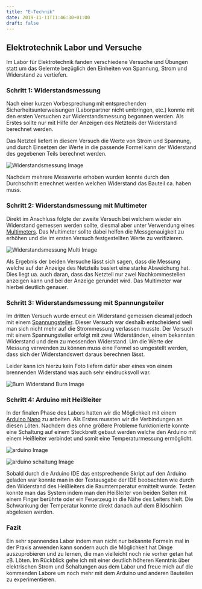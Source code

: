 ```yaml
---
title: "E-Technik"
date: 2019-11-11T11:46:30+01:00
draft: false
---
```


## Elektrotechnik Labor und Versuche

Im Labor für Elektrotechnik fanden verschiedene Versuche und Übungen statt um das Gelernte
bezüglich den Einheiten von Spannung, Strom und Widerstand zu vertiefen.

### Schritt 1: Widerstandsmessung

Nach einer kurzen Vorbesprechung mit entsprechenden Sicherheitsunterweisungen (Laborpartner nicht umbringen, etc.)
konnte mit den ersten Versuchen zur Widerstandsmessung begonnen werden. Als Erstes sollte nur mit Hilfe der Anzeigen
des Netzteils der Widerstand berechnet werden.

Das Netzteil liefert in diesem Versuch die Werte von Strom und Spannung, und durch Einsetzen der Werte in die passende Formel
kann der Widerstand des gegebenen Teils berechnet werden.

![Widerstandsmessung Image](https://raw.githubusercontent.com/Snoup97/swh-pkohler/master/static/img/etechniklabor/versuch1.jpg "Erster Versuch")

Nachdem mehrere Messwerte erhoben wurden konnte durch den Durchschnitt errechnet werden welchen Widerstand das Bauteil
ca. haben muss.

### Schritt 2: Widerstandsmessung mit Multimeter

Direkt im Anschluss folgte der zweite Versuch bei welchem wieder ein Widerstand gemessen werden sollte, diesmal aber unter
Verwendung eines [Multimeters](https://de.wikipedia.org/wiki/Multimeter "Wikipedia Multimeter"). Das Multimeter sollte dabei
helfen die Messgenauigkeit zu erhöhen und die im ersten Versuch festgestellten Werte zu verifizieren.

![Widerstandsmessung Multi Image](https://raw.githubusercontent.com/Snoup97/swh-pkohler/master/static/img/etechniklabor/versuch2.jpg "Zweiter Versuch")

Als Ergebnis der beiden Versuche lässt sich sagen, dass die Messung welche auf der Anzeige des Netzteils basiert
eine starke Abweichung hat. Dies liegt ua. auch daran, dass das Netzteil nur zwei Nachkommestellen anzeigen kann und
bei der Anzeige gerundet wird. Das Multimeter war hierbei deutlich genauer.

### Schritt 3: Widerstandsmessung mit Spannungsteiler

Im dritten Versuch wurde erneut ein Widerstand gemessen diesmal jedoch mit einem [Spannungsteiler](https://de.wikipedia.org/wiki/Spannungsteiler "Wikipedia Spannungsteiler"). Dieser Versuch war deshalb entscheidend weil man sich nicht mehr auf die
Strommessung verlassen musste. Der Versuch mit einem Spannungsteiler erfolgt mit zwei Widerständen, einem bekannten Widerstand und
dem zu messenden Widerstand. Um die Werte der Messung verwenden zu können muss eine Formel so umgestellt werden, dass sich der
Widerstandswert daraus berechnen lässt.

Leider kann ich hierzu kein Foto liefern dafür aber eines von einem brennenden Widerstand was auch sehr eindrucksvoll war.

![Burn Widerstand Burn Image](https://raw.githubusercontent.com/Snoup97/swh-pkohler/master/static/img/etechniklabor/burnit.png "Brennender Widerstand")

### Schritt 4: Arduino mit Heißleiter

In der finalen Phase des Labors hatten wir die Möglichkeit mit einem [Arduino Nano](https://store.arduino.cc/arduino-nano "Arduino Nano Website") zu arbeiten. Als Erstes mussten wir die Verbindungen an diesen Löten. Nachdem dies ohne größere Probleme
funktionierte konnte eine Schaltung auf einem Steckbrett gebaut werden welche den Arduino mit einem Heißleiter verbindet
und somit eine Temperaturmessung ermöglicht.

![arduino Image](https://raw.githubusercontent.com/Snoup97/swh-pkohler/master/static/img/etechniklabor/arduino.jpg "Arduino Nano")


![arduino schaltung Image](https://raw.githubusercontent.com/Snoup97/swh-pkohler/master/static/img/etechniklabor/schaltung.jpg "Arduino Temperatur Messschaltung")

Sobald durch die Arduino IDE das entsprechende Skript auf den Arduino geladen war konnte man in der Textausgabe der IDE beobachten
wie durch den Widerstand des Heißleiters die Raumtemperatur ermittelt wurde. Testen konnte man das System indem man den Heißleiter
von beiden Seiten mit einem Finger berührte oder ein Feuerzeug in die Nähe des Leiters hielt. Die Schwankung der Temperatur konnte
direkt danach auf dem Bildschirm abgelesen werden.

### Fazit

Ein sehr spannendes Labor indem man nicht nur bekannte Formeln mal in der Praxis anwenden kann sondern auch die Möglichkeit hat
Dinge auszuprobieren und zu lernen, die man vielleicht noch nie vorher getan hat zB. Löten. Im Rückblick gehe ich mit einer deutlich
höheren Kenntnis über elektrischen Strom und Schaltungen aus dem Labor und freue mich auf die kommenden Labore um noch mehr mit
dem Arduino und anderen Bauteilen zu experimentieren.  
